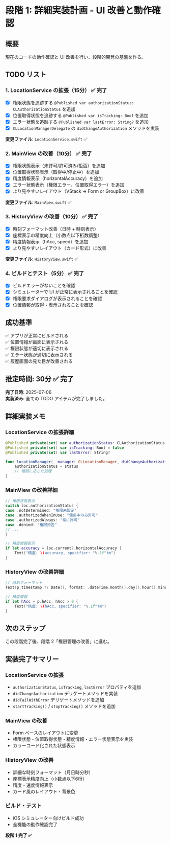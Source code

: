 # 段階 1: 詳細実装計画 - UI 改善と動作確認

## 概要

現在のコードの動作確認と UI 改善を行い、段階的開発の基盤を作る。

## TODO リスト

### 1. LocationService の拡張（15分） ✅ 完了

- [x] 権限状態を追跡する `@Published var authorizationStatus: CLAuthorizationStatus` を追加
- [x] 位置取得状態を追跡する `@Published var isTracking: Bool` を追加
- [x] エラー状態を追跡する `@Published var lastError: String?` を追加
- [x] `CLLocationManagerDelegate` の `didChangeAuthorization` メソッドを実装

**変更ファイル**: `LocationService.swift` ✅

### 2. MainView の改善（10分） ✅ 完了

- [x] 権限状態表示（未許可/許可済み/拒否）を追加
- [x] 位置取得状態表示（取得中/停止中）を追加
- [x] 精度情報表示（horizontalAccuracy）を追加
- [x] エラー状態表示（権限エラー、位置取得エラー）を追加
- [x] より見やすいレイアウト（VStack → Form or GroupBox）に改善

**変更ファイル**: `MainView.swift` ✅

### 3. HistoryView の改善（10分） ✅ 完了

- [x] 時刻フォーマット改善（日時 + 時刻表示）
- [x] 座標表示の精度向上（小数点以下桁数調整）
- [x] 精度情報表示（hAcc, speed）を追加
- [x] より見やすいレイアウト（カード形式）に改善

**変更ファイル**: `HistoryView.swift` ✅

### 4. ビルドとテスト（5分） ✅ 完了

- [x] ビルドエラーがないことを確認
- [x] シミュレーターで UI が正常に表示されることを確認
- [x] 権限要求ダイアログが表示されることを確認
- [x] 位置情報が取得・表示されることを確認

## 成功基準

✅ アプリが正常にビルドされる  
✅ 位置情報が画面に表示される  
✅ 権限状態が適切に表示される  
✅ エラー状態が適切に表示される  
✅ 履歴画面の見た目が改善される  

## 推定時間: 30分 ✅ 完了

**完了日時**: 2025-07-06  
**実装済み**: 全ての TODO アイテムが完了しました。

## 詳細実装メモ

### LocationService の拡張詳細

```swift
@Published private(set) var authorizationStatus: CLAuthorizationStatus = .notDetermined
@Published private(set) var isTracking: Bool = false
@Published private(set) var lastError: String?

func locationManager(_ manager: CLLocationManager, didChangeAuthorization status: CLAuthorizationStatus) {
    authorizationStatus = status
    // 権限に応じた処理
}
```

### MainView の改善詳細

```swift
// 権限状態表示
switch loc.authorizationStatus {
case .notDetermined: "権限未設定"
case .authorizedWhenInUse: "使用中のみ許可"
case .authorizedAlways: "常に許可"
case .denied: "権限拒否"
// ...
}

// 精度情報表示
if let accuracy = loc.current?.horizontalAccuracy {
    Text("精度: \(accuracy, specifier: "%.1f")m")
}
```

### HistoryView の改善詳細

```swift
// 時刻フォーマット
Text(p.timestamp ?? Date(), format: .dateTime.month().day().hour().minute())

// 精度情報
if let hAcc = p.hAcc, hAcc > 0 {
    Text("精度: \(hAcc, specifier: "%.1f")m")
}
```

## 次のステップ

この段階完了後、段階 2「権限管理の改善」に進む。

## 実装完了サマリー

### LocationService の拡張
- `authorizationStatus`, `isTracking`, `lastError` プロパティを追加
- `didChangeAuthorization` デリゲートメソッドを実装
- `didFailWithError` デリゲートメソッドを追加
- `startTracking()` / `stopTracking()` メソッドを追加

### MainView の改善
- Form ベースのレイアウトに変更
- 権限状態・位置取得状態・精度情報・エラー状態表示を実装
- カラーコード化された状態表示

### HistoryView の改善
- 詳細な時刻フォーマット（月日時分秒）
- 座標表示精度向上（小数点以下6桁）
- 精度・速度情報表示
- カード風のレイアウト・背景色

### ビルド・テスト
- iOS シミュレーター向けビルド成功
- 全機能の動作確認完了

**段階 1 完了 ✅**